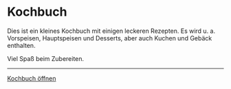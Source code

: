 # Kochbuch

Dies ist ein kleines Kochbuch mit einigen leckeren Rezepten.
Es wird u. a. Vorspeisen, Hauptspeisen und Desserts, aber auch Kuchen und Gebäck enthalten.   

Viel Spaß beim Zubereiten.

---

[Kochbuch öffnen](index.md)
